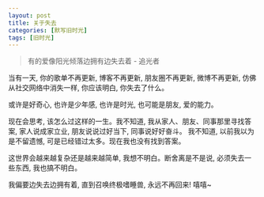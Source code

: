 ```yaml
---
layout: post
title: 关于失去
categories: [默写旧时光]
tags: [旧时光]
---
```


> 有的爱像阳光倾落边拥有边失去着 - 追光者

当有一天, 你的歌单不再更新, 博客不再更新, 朋友圈不再更新, 微博不再更新, 仿佛从社交网络中消失一样, 你应该明白, 你失去了什么。

或许是好奇心, 也许是少年感, 也许是时光, 也可能是朋友, 爱的能力。

现在会思考, 该怎么过这样的一生。我不知道, 我从家人、朋友、同事那里寻找答案, 家人说成家立业, 朋友说说过好当下, 同事说好好奋斗。 我不知道, 以前我以为是不留遗憾, 可是已经错过太多。现在我也没有找到答案。

这世界会越来越复杂还是越来越简单, 我想不明白。断舍离是不是说, 必须失去一些东西, 我也搞不明白。

我偏要边失去边拥有着, 直到召唤终极嗜睡兽, 永远不再回来! 嘻嘻~
